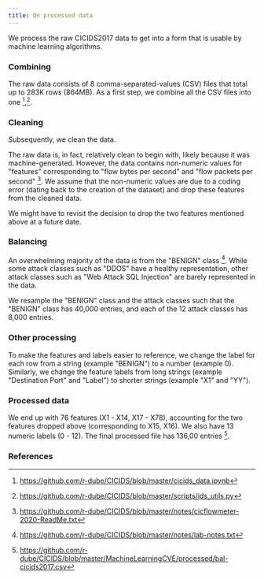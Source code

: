 ```yaml
---
title: On processed data
---
```

We process the raw CICIDS2017 data to get into a form that is usable by machine learning algorithms.

### Combining
The raw data consists of 8 comma-separated-values (CSV) files that total up to 283K rows (864MB). As a first step, we combine all the CSV files into one [^colab1],[^scripts1].

### Cleaning
Subsequently, we clean the data. 

The raw data is, in fact, relatively clean to begin with, likely because it was machine-generated. However, the data contains non-numeric values for "features" corresponding to "flow bytes per second" and "flow packets per second" [^notes1]. We assume that the non-numeric values are due to a coding error (dating back to the creation of the dataset) and drop these features from the cleaned data. 

We might have to revisit the decision to drop the two features mentioned above at a future date.

### Balancing
An overwhelming majority of the data is from the "BENIGN" class [^notes2]. While some attack classes such as "DDOS" have a healthy representation, other attack classes such as "Web Attack SQL Injection" are barely represented in the data. 

We resample the "BENIGN" class and the attack classes such that the "BENIGN" class has 40,000 entries, and each of the 12 attack classes has 8,000 entries.

### Other processing
To make the features and labels easier to reference, we change the label for each row from a string (example "BENIGN") to a number (example 0). Similarly, we change the feature labels from long strings (example "Destination Port" and "Label") to shorter strings (example "X1" and "YY").

### Processed data
We end up with 76 features (X1 - X14, X17 - X78), accounting for the two features dropped above (corresponding to X15, X16). We also have 13 numeric labels (0 - 12). The final processed file has 136,00 entries [^data1].


### References
[^notes1]: https://github.com/r-dube/CICIDS/blob/master/notes/cicflowmeter-2020-ReadMe.txt
[^notes2]: https://github.com/r-dube/CICIDS/blob/master/notes/lab-notes.txt
[^colab1]: https://github.com/r-dube/CICIDS/blob/master/cicids_data.ipynb
[^scripts1]: https://github.com/r-dube/CICIDS/blob/master/scripts/ids_utils.py
[^data1]: https://github.com/r-dube/CICIDS/blob/master/MachineLearningCVE/processed/bal-cicids2017.csv
